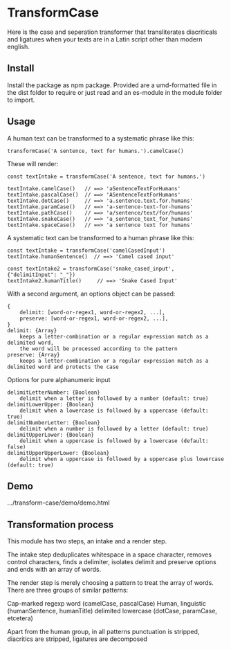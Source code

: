 # TransformCase

Here is the case and seperation transformer that
transliterates diacriticals and ligatures
when your texts are in a Latin script other than modern english.

## Install

Install the package as npm package. Provided are
a umd-formatted file in the dist folder to require or just read
and an es-module in the module folder to import.

## Usage

A human text can be transformed to a systematic phrase like this:

    transformCase('A sentence, text for humans.').camelCase()

These will render:

    const textIntake = transformCase('A sentence, text for humans.')

    textIntake.camelCase()   // ==> 'aSentenceTextForHumans'
    textIntake.pascalCase()  // ==> 'ASentenceTextForHumans'
    textIntake.dotCase()     // ==> 'a.sentence.text.for.humans'
    textIntake.paramCase()   // ==> 'a-sentence-text-for-humans'
    textIntake.pathCase()    // ==> 'a/sentence/text/for/humans'
    textIntake.snakeCase()   // ==> 'a_sentence_text_for_humans'
    textIntake.spaceCase()   // ==> 'a sentence text for humans'

A systematic text can be transformed to a human phrase like this:

    const textIntake = transformCase('camelCasedInput')
    textIntake.humanSentence()  // ==> 'Camel cased input'

    const textIntake2 = transformCase('snake_cased_input', {"delimitInput": "_"})
    textIntake2.humanTitle()     // ==> 'Snake Cased Input'

With a second argument, an options object can be passed:

    {
        delimit: [word-or-regex1, word-or-regex2, ...],
        preserve: [word-or-regex1, word-or-regex2, ...],
    }
    delimit: {Array}
        keeps a letter-combination or a regular expression match as a delimited word,
        the word will be processed according to the pattern
    preserve: {Array}
        keeps a letter-combination or a regular expression match as a delimited word and protects the case

Options for pure alphanumeric input

    delimitLetterNumber: {Boolean}
        delimit when a letter is followed by a number (default: true)
    delimitLowerUpper: {Boolean}
        delimit when a lowercase is followed by a uppercase (default: true)
    delimitNumberLetter: {Boolean}
        delimit when a number is followed by a letter (default: true)
    delimitUpperLower: {Boolean}
        delimit when a uppercase is followed by a lowercase (default: false)
    delimitUpperUpperLower: {Boolean}
        delimit when a uppercase is followed by a uppercase plus lowercase (default: true)

## Demo

.../transform-case/demo/demo.html

## Transformation process

This module has two steps, an intake and a render step.

The intake step
deduplicates whitespace in a space character,
removes control characters,
finds a delimiter,
isolates delimit and preserve options
and ends with an array of words.

The render step is merely choosing a pattern to treat the array of words.
There are three groups of similar patterns:

Cap-marked regexp word (camelCase, pascalCase)
Human, linguistic (humanSentence, humanTitle)
delimited lowercase (dotCase, paramCase, etcetera)

Apart from the human group, in all patterns
punctuation is stripped,
diacritics are stripped,
ligatures are decomposed
